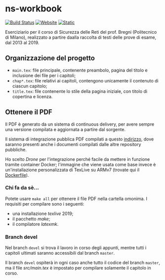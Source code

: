 # ns-workbook

[![Build Status](https://img.shields.io/drone/build/Procsiab/psi-2019?server=https%3A%2F%2Fci.procsiab.cf)](https://ci.procsiab.cf/Procsiab/psi-2019)
[![Website](https://img.shields.io/website/https/book.procsiab.cf?down_message=offline&up_message=online)](https://book.procsiab.cf/)
[![Static](https://img.shields.io/badge/licenza-GFDLv1.3-yellowgreen.svg)](https://github.com/Procsiab/psi-2019/blob/master/LICENSE)

Eserciziario per il corso di Sicurezza delle Reti del prof. Bregni (Politecnico di Milano), realizzato a partire daalla raccolta di testi delle prove di esame, dal 2013 al 2019.

## Organizzazione del progetto

- `main.tex`: file principale, contenente preambolo, pagina del titolo e inclusione dei file per i capitoli;
- `chap*.tex`: file relativi ai capitoli, contengono unicamente il contenuto di ciascun capitolo;
- `title.tex`: file contenente lo stile della pagina iniziale, con titolo di copertina e licenza.

## Ottenere il PDF

Il PDF è generato da un sistema di continuous delivery, per avere sempre una versione compilata e aggiornata a partire dal sorgente.

Il sistema di integrazione pubblica PDF compilati a questo [indirizzo](https://book.procsiab.cf), dove saranno presenti anche i documenti compilati dalle altre repository pubbliche.

Ho scelto *Drone* per l'integrazione perché facile da mettere in funzione tramite container Docker; l'immagine che viene usata come base invece è un'installazione personalizzata di TexLive su ARMv7 (trovate qui il [Dockerfile](https://github.com/Procsiab/texlive-rpi-it)).

### Chi fa da sè...

Potete usare `make all` per ottenere il file PDF nella cartella omonima. I requisiti per compilare sono i seguenti:
- una installazione *texlive* 2019;
- il pacchetto *make*;
- il compilatore *latexmk*.

### Branch **devel**

Nel branch `devel` si trova il lavoro in corso degli appunti, mentre tutti i capitoli ultimati saranno accessibili dal branch `master`.

Il branch `devel` ospiterà in ogni caso anche tutto il codice del branch `master`, ma il file *src/main.tex* è impostato per compilare solamente il capitolo in corso.
